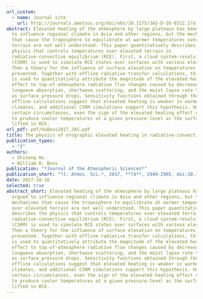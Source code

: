 ```yaml
---
url_custom:
  - name: Journal site
    url: http://journals.ametsoc.org/doi/abs/10.1175/JAS-D-16-0312.1?af=R
abstract: Elevated heating of the atmosphere by large plateaus has been argued
  to influence regional climate in Asia and other regions, but the mechanisms
  that cause the troposphere to equilibrate at warmer temperatures over elevated
  terrain are not well understood. This paper quantitatively describes the
  physics that controls temperatures over elevated terrain in
  radiative-convective equilibrium (RCE). First, a cloud system-resolving model
  (CSRM) is used to simulate RCE states over surfaces with various elevations.
  Then a theory for the influence of surface elevation on temperatures in RCE is
  presented. Together with offline radiative transfer calculations, this theory
  is used to quantitatively attribute the magnitude of the elevated heating
  effect to top-of-atmosphere radiative flux changes caused by decreases in
  longwave absorption, shortwave scattering, and the moist lapse rate that occur
  as surface pressure drops. Sensitivity functions obtained through these
  offline calculations suggest that elevated heating is weaker in warmer
  climates, and additional CSRM simulations support this hypothesis. Under
  certain circumstances, even the sign of the elevated heating effect can change
  to produce cooler temperatures at a given pressure-level as the surface is
  lifted in RCE.
url_pdf: pdf/HuBoos2017_JAS.pdf
title: The physics of orographic elevated heating in radiative-convective equilibrium
publication_types:
  - "2"
authors:
  - Shineng Hu
  - William R. Boos
publication: "*Journal of the Atmospheric Sciences*"
publication_short: "*J. Atmos. Sci.*, 2017, **74**, 2949-2965, doi:10.1175/JAS-D-16-0312.1"
date: 2017-10-16
selected: true
abstract_short: Elevated heating of the atmosphere by large plateaus has been
  argued to influence regional climate in Asia and other regions, but the
  mechanisms that cause the troposphere to equilibrate at warmer temperatures
  over elevated terrain are not well understood. This paper quantitatively
  describes the physics that controls temperatures over elevated terrain in
  radiative-convective equilibrium (RCE). First, a cloud system-resolving model
  (CSRM) is used to simulate RCE states over surfaces with various elevations.
  Then a theory for the influence of surface elevation on temperatures in RCE is
  presented. Together with offline radiative transfer calculations, this theory
  is used to quantitatively attribute the magnitude of the elevated heating
  effect to top-of-atmosphere radiative flux changes caused by decreases in
  longwave absorption, shortwave scattering, and the moist lapse rate that occur
  as surface pressure drops. Sensitivity functions obtained through these
  offline calculations suggest that elevated heating is weaker in warmer
  climates, and additional CSRM simulations support this hypothesis. Under
  certain circumstances, even the sign of the elevated heating effect can change
  to produce cooler temperatures at a given pressure-level as the surface is
  lifted in RCE.
---
```

